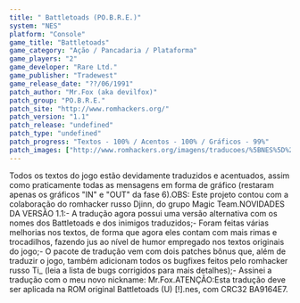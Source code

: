 ```yaml
---
title: " Battletoads (PO.B.R.E.)"
system: "NES"
platform: "Console"
game_title: "Battletoads"
game_category: "Ação / Pancadaria / Plataforma"
game_players: "2"
game_developer: "Rare Ltd."
game_publisher: "Tradewest"
game_release_date: "??/06/1991"
patch_author: "Mr.Fox (aka devilfox)"
patch_group: "PO.B.R.E."
patch_site: "http://www.romhackers.org/"
patch_version: "1.1"
patch_release: "undefined"
patch_type: "undefined"
patch_progress: "Textos - 100% / Acentos - 100% / Gráficos - 99%"
patch_images: ["http://www.romhackers.org/imagens/traducoes/%5BNES%5D%20Battletoads%20-%20POBRE%20-%201.gif","http://www.romhackers.org/imagens/traducoes/%5BNES%5D%20Battletoads%20-%20POBRE%20-%202.gif","http://www.romhackers.org/imagens/traducoes/%5BNES%5D%20Battletoads%20-%20POBRE%20-%203.png"]
---
```

Todos os textos do jogo estão devidamente traduzidos e acentuados, assim como praticamente todas as mensagens em forma de gráfico (restaram apenas os gráficos "IN" e "OUT" da fase 6).OBS: Este projeto contou com a colaboração do romhacker russo Djinn, do grupo Magic Team.NOVIDADES DA VERSÃO 1.1:- A tradução agora possui uma versão alternativa com os nomes dos Battletoads e dos inimigos traduzidos;- Foram feitas várias melhorias nos textos, de forma que agora eles contam com mais rimas e trocadilhos, fazendo jus ao nível de humor empregado nos textos originais do jogo;- O pacote de tradução vem com dois patches bônus que, além de traduzir o jogo, também adicionam todos os bugfixes feitos pelo romhacker russo Ti_ (leia a lista de bugs corrigidos para mais detalhes);- Assinei a tradução com o meu novo nickname: Mr.Fox.ATENÇÃO:Esta tradução deve ser aplicada na ROM original Battletoads (U) [!].nes, com CRC32 BA9164E7.